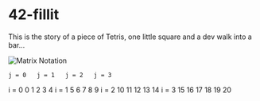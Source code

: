 # 42-fillit
 This is the story of a piece of Tetris, one little square and a dev walk into a bar...

![Matrix Notation](https://upload.wikimedia.org/wikipedia/commons/thumb/b/bb/Matrix.svg/247px-Matrix.svg.png)

	j = 0	j = 1	j = 2	j = 3	
i = 0	0	1	2	3	4
i = 1	5	6	7	8	9
i = 2	10	11	12	13	14
i = 3	15	16	17	18	19
	20				
